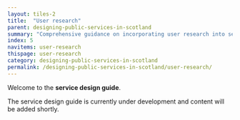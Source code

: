 ```yaml
---
layout: tiles-2
title:  "User research"
parent: designing-public-services-in-scotland
summary: "Comprehensive guidance on incorporating user research into service design. "
index: 5
navitems: user-research
thispage: user-research
category: designing-public-services-in-scotland
permalink: /designing-public-services-in-scotland/user-research/
---
```


Welcome to the **service design guide**.

The service design guide is currently under development and content will be
added shortly.
